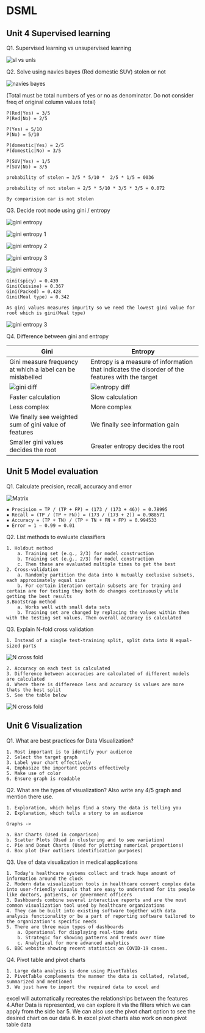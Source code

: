 # DSML

## Unit 4 Supervised learning

Q1. Supervised learning vs unsupervised learning

![sl vs unls](./images/sl%20vs%20unsl.jpg "Title")

Q2. Solve using navies bayes (Red domestic SUV) stolen or not

![navies bayes](./images/navies%20bayes%20question.jpg "Title")

(Total must be total numbers of yes or no as denominator. Do not consider freq of  original column values  total)

    P(Red|Yes) = 3/5
    P(Red|No) = 2/5

    P(Yes) = 5/10
    P(No) = 5/10

    P(domestic|Yes) = 2/5
    P(domestic|No) = 3/5

    P(SUV|Yes) = 1/5
    P(SUV|No) = 3/5

    probability of stolen = 3/5 * 5/10 *  2/5 * 1/5 = 0036

    probability of not stolen = 2/5 * 5/10 * 3/5 * 3/5 = 0.072

    By comparision car is not stolen

Q3. Decide root node using gini / entropy

![gini entropy](./images/gini%20entropy%20example.jpg "Title")

![gini entropy 1](./images/gini%201.jpg "Title")

![gini entropy 2](./images/gini%202.jpg "Title")

![gini entropy 3](./images/gini%203.jpg "Title")

![gini entropy 3](./images/gini%204.jpg "Title")

    Gini(spicy) = 0.439
    Gini(Cuisine) = 0.367 
    Gini(Packed) = 0.428
    Gini(Meal type) = 0.342

    As gini values measures impurity so we need the lowest gini value for root which is gini(Meal type)

![gini entropy 3](./images/gini%20root.jpg "Title")

Q4. Difference between gini and entropy

| Gini | Entropy |
| -----| -------|
| Gini measure frequency at which a label can be mislabelled | Entropy is a measure of information that indicates the disorder of the features with the target |
| ![gini diff ](./images/gini%20form.jpg "Title") | ![entropy diff ](./images/entropy%20form.jpg "Title") |
| Faster calculation| Slow calculation |
| Less complex | More complex |
| We finally see weighted sum of gini value of features | We finally see information gain|
| Smaller gini values decides the root | Greater entropy decides the root|

## Unit 5 Model evaluation

Q1. Calculate precision, recall, accuracy and error

![Matrix](./images/confusion%20matrix.jpg "Title")

    ▪ Precision = TP / (TP + FP) = (173 / (173 + 46)) = 0.78995
    ▪ Recall = (TP / (TP + FN)) = (173 / (173 + 2)) = 0.988571
    ▪ Accuracy = (TP + TN) / (TP + TN + FN + FP) = 0.994533
    ▪ Error = 1 – 0.99 = 0.01

Q2. List methods to evaluate classifiers

    1. Holdout method
        a. Training set (e.g., 2/3) for model construction
        b. Training set (e.g., 2/3) for model construction
        c. Then these are evaluated multiple times to get the best
    2. Cross-validation
        a. Randomly partition the data into k mutually exclusive subsets, each approximately equal size
        b. For certain iteration certain subsets are for traning and certain are for testing they both do changes continuously while getting the best results
    3.Bootstrap method
        a. Works well with small data sets
        b. Training set are changed by replacing the values within them with the testing set values. Then overall accuracy is calculated

Q3. Explain N-fold cross validation

    1. Instead of a single test-training split, split data into N equal-sized parts

![N cross fold](./images/n%20cross%20flod.jpg "Title")

    2. Accuracy on each test is calculated
    3. Difference between accuracies are calculated of different models are calculated
    4. Where there is difference less and accuracy is values are more thats the best split
    5. See the table below

![N cross fold](./images/acc%20differnce.jpg "Title")

## Unit 6 Visualization

Q1. What are best practices for Data Visualization?

    1. Most important is to identify your audience
    2. Select the target graph
    3. Label your chart effectively
    4. Emphasize the important points effectively
    5. Make use of color 
    6. Ensure graph is readable

Q2. What are the types of visualization? Also write any 4/5 graph and mention there use.

    1. Exploration, which helps find a story the data is telling you
    2. Explanation, which tells a story to an audience

    Graphs ->

    a. Bar Charts (Used in comparison)
    b. Scatter Plots (Used in clustering and to see variation)
    c. Pie and Donut Charts (Used for plotting numerical proportions)
    d. Box plot (For outliers identification purposes)

Q3. Use of data visualization in medical applications

    1. Today's healthcare systems collect and track huge amount of information around the clock
    2. Modern data visualization tools in healthcare convert complex data into user-friendly visuals that are easy to understand for its people like doctors, patients, or government officers
    3. Dashboards combine several interactive reports and are the most common visualization tool used by healthcare organizations
    4. They can be built into existing software together with data analysis functionality or be a part of reporting software tailored to the organization's specific needs
    5. There are three main types of dashboards
        a. Operational for displaying real-time data
        b. Strategic for showing patterns and trends over time
        c. Analytical for more advanced analytics
    6. BBC website showing recent statistics on COVID-19 cases.

Q4. Pivot table and pivot charts

    1. Large data analysis is done using PivotTables
    2. PivotTable complements the manner the data is collated, related, summarized and mentioned
    3. We just have to import the required data to excel and 
excel will automatically recreates the relationships between the features
    4.After Data is represented, we can explore it via the filters which we can apply from the side bar
    5. We can also use the pivot chart option to see the desired chart on our data
    6. In excel pivot charts also work on non pivot table data
